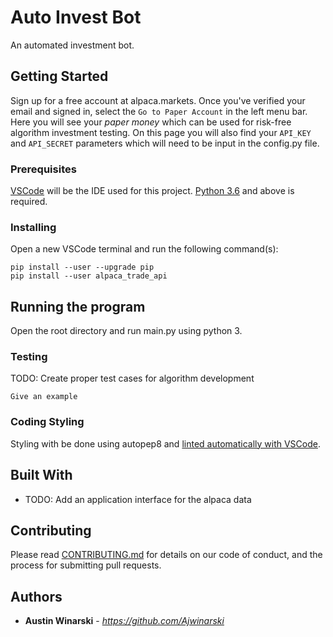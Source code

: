 # Auto Invest Bot

An automated investment bot.

## Getting Started

Sign up for a free account at alpaca.markets. Once you've verified your email and signed in, select the `Go to Paper Account` in the left menu bar. Here you will see your *paper money* which can be used for risk-free algorithm investment testing. On this page you will also find your `API_KEY` and `API_SECRET` parameters which will need to be input in the config.py file.

### Prerequisites

[VSCode](https://code.visualstudio.com/download) will be the IDE used for this project. [Python 3.6](https://www.python.org/downloads/) and above is required.

### Installing

Open a new VSCode terminal and run the following command(s):

```
pip install --user --upgrade pip
pip install --user alpaca_trade_api
```

## Running the program

Open the root directory and run main.py using python 3.

### Testing

TODO: Create proper test cases for algorithm development

```
Give an example
```

### Coding Styling

Styling with be done using autopep8 and [linted automatically with VSCode](https://code.visualstudio.com/docs/python/linting).

## Built With

* TODO: Add an application interface for the alpaca data

## Contributing

Please read [CONTRIBUTING.md](https://gist.github.com/PurpleBooth/b24679402957c63ec426) for details on our code of conduct, and the process for submitting pull requests.

## Authors
* **Austin Winarski** - *https://github.com/Ajwinarski*